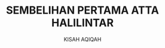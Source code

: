 ---
subtitle: KISAH AQIQAH
title: SEMBELIHAN PERTAMA ATTA HALILINTAR
deskripsi: Muhammad Attamimi Halilintar atau yang lebih dikenal dengan sebutan Atta Halilintar adalah YouTuber, selebritis, dan pengusaha asal Indonesia.
image:
    url: /assets/images/slider-hero-story/slider-2.jpg
    alt: Slider-2 Storypage
CTA:
    text: Lihat Video
    link: https://www.youtube.com/watch?v=cx2enRxgdxY
---
